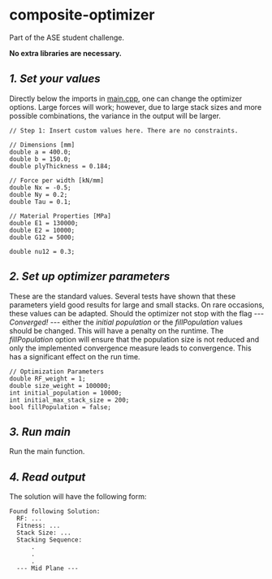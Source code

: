 # composite-optimizer

Part of the ASE student challenge.

**No extra libraries are necessary.**

## _1. Set your values_

Directly below the imports in [main.cpp](main.cpp), one can change the optimizer options.
Large forces will work; however, due to large stack sizes and more possible combinations, the variance in the output will
be larger.

```
// Step 1: Insert custom values here. There are no constraints.

// Dimensions [mm]
double a = 400.0;
double b = 150.0;
double plyThickness = 0.184;

// Force per width [kN/mm]
double Nx = -0.5;
double Ny = 0.2;
double Tau = 0.1;

// Material Properties [MPa]
double E1 = 130000;
double E2 = 10000;
double G12 = 5000;

double nu12 = 0.3;
```

## _2. Set up optimizer parameters_

These are the standard values. Several tests have shown that these parameters yield good results for large and
small stacks. On rare occasions, these values can be adapted. Should the optimizer not stop with the flag _---
Converged! ---_ either the _initial population_ or the _fillPopulation_ values should be changed. This will have a penalty
on the runtime. The _fillPopulation_ option will ensure that the population size is not reduced and only the implemented
convergence measure leads to convergence. This has a significant effect on the run time.

```
// Optimization Parameters
double RF_weight = 1;
double size_weight = 100000;
int initial_population = 10000;
int initial_max_stack_size = 200;
bool fillPopulation = false;
```

## _3. Run main_

Run the main function.

## _4. Read output_

The solution will have the following form:

```
Found following Solution:
  RF: ...
  Fitness: ...
  Stack Size: ...
  Stacking Sequence:
      .
      .
      .
  --- Mid Plane ---
```
